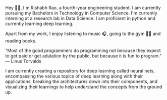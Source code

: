Hey 👋🏻, I'm Rishabh Rao, a fourth-year engineering student. I am currently pursuing my Bachelors in Technology in Computer Science. I'm currently interning at a research lab in Data Science. I am proficient in python and currently learning deep learning.

Apart from my work, I enjoy listening to music 🎧, going to the gym 🏋🏻 and reading books.

“Most of the good programmers do programming not because they expect to get paid or get adulation by the public, but because it is fun to program.” — Linus Torvalds

I am currently creating a repository for deep learning called neural nets, encompassing the various topics of deep learning along with their applications, breaking the architectures down into their components, and visualizing their learnings to help understand the concepts from the ground up.

<!---
rishabhrao12/rishabhrao12 is a ✨ special ✨ repository because its `README.md` (this file) appears on your GitHub profile.
You can click the Preview link to take a look at your changes.
--->
